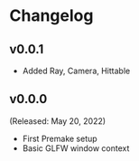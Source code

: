 # Changelog

## v0.0.1
- Added Ray, Camera, Hittable

## v0.0.0
(Released: May 20, 2022)
- First Premake setup
- Basic GLFW window context
